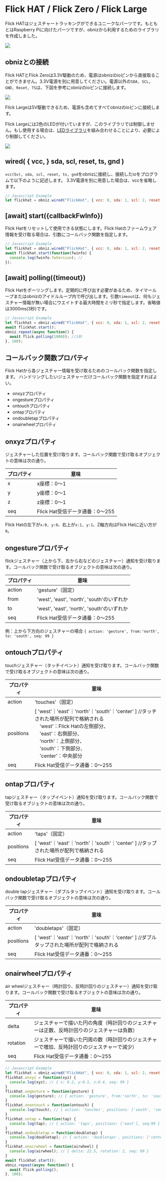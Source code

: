 # Flick HAT / Flick Zero / Flick Large


Flick HATはジェスチャートラッキングができるユニークなパーツです。もともとはRaspberry Piに向けたパーツですが、obnizから利用するためのライブラリを作成しました。

![](./flick_hat.png)



## obnizとの接続

Flick HATとFlick Zeroは3.3V駆動のため、電源はobnizのioピンから直接取ることができません。3.3V電源を別に用意してください。電源以外の`SDA, SCL, GND, Reset, TS`は、下図を参考にobnizのioピンに接続します。  

![](./flick_hat_wired.png)


Flick Largeは5V駆動できるため、電源も含めてすべてobnizのioピンに接続します。

Flick Largeには2色のLEDが付いていますが、このライブラリでは制御しません。もし使用する場合は、[LEDライブラリ](https://obniz.io/sdk/parts/LED/README.md)を組み合わせることにより、必要により制御してください。

![](./flick_large_wired.png)


## wired( { vcc, } sda, scl, reset, ts, gnd )

`vcc(5v), sda, scl, reset, ts, gnd`をobnizに接続し、接続したioをプログラムで以下のように記述します。
3.3V電源を別に用意した場合は、vccを省略します。

```javascript
// Javascript Example
let flickhat = obniz.wired("FlickHat", { vcc: 0, sda: 1, scl: 2, reset: 3, ts: 4, gnd: 5 });
```


## [await] start({callbackFwInfo})

Flick Hatをリセットして使用できる状態にします。Flick Hatのファームウェア情報を受け取る場合は、引数にコールバック関数を指定します。

```javascript
// Javascript Example
let flickhat = obniz.wired("FlickHat", { vcc: 0, sda: 1, scl: 2, reset: 3, ts: 4, gnd: 5 });
await flickhat.start(function(fwinfo) {
  console.log(fwinfo.fwVersion); //
});
```


## [await] polling({timeout})

Flick Hatをポーリングします。定期的に呼び出す必要があるため、タイマーループまたはobnizのアイドルループ内で呼び出します。引数`timeout`は、何もジェスチャー情報が無い場合にウエイトする最大時間をミリ秒で指定します。省略値は3000ms(3秒)です。

```javascript
// Javascript Example
let flickhat = obniz.wired("FlickHat", { vcc: 0, sda: 1, scl: 2, reset: 3, ts: 4, gnd: 5 });
await flickhat.start();
obniz.repeat(async function() {
  await flick.polling(1000)); //1秒
}, 100);
```

## コールバック関数プロパティ

Flick Hatから各ジェスチャー情報を受け取るためのコールバック関数を指定します。
ハンドリングしたいジェスチャーだけコールバック関数を指定すればよい。

- onxyzプロパティ
- ongestureプロパティ
- ontouchプロパティ
- ontapプロパティ
- ondoubletapプロパティ
- onairwheelプロパティ


## onxyzプロパティ

  ジェスチャーした位置を受け取ります。コールバック関数で受け取るオブジェクトの意味は次の通り。  
  
  プロパティ | 意味
  |--|--|
  x | x座標：0～1
  y | y座標：0～1
  z | z座標：0～1
  seq | Flick Hat受信データ通番：0～255
  
  Flick Hatの左下が`x:0, y:0`、右上が`x:1, y:1`、Z軸方向はFlick Hatに近い方が`0`。


## ongestureプロパティ  
  flickジェスチャー（上から下、左から右などのジェスチャー）通知を受け取ります。コールバック関数で受け取るオブジェクトの意味は次の通り。  
  
  プロパティ | 意味
  |--|--|
  action | 'gesture'（固定）
  from | 'west', 'east', 'north', 'south'のいずれか
  to | 'west', 'east', 'north', 'south'のいずれか
  seq | Flick Hat受信データ通番：0～255

  例：上から下方向のジェスチャーの場合 `{ action: 'gesture', from:'north', to: 'south', seq: 99 }`

## ontouchプロパティ  
  touchジェスチャー（タッチイベント）通知を受け取ります。コールバック関数で受け取るオブジェクトの意味は次の通り。  
  
  プロパティ | 意味
  |--|--|
  action | 'touches'（固定）
  positions | [ 'west'｜'east'｜'north'｜'south'｜'center' ] //タッチされた場所が配列で格納される<br>　'west'：Flick Hatの左側部分、<br>　'east'：右側部分、 <br>　'north'：上側部分、 <br>　'south'：下側部分、 <br>　'center'：中央部分
  seq | Flick Hat受信データ通番：0～255

## ontapプロパティ  
  tapジェスチャー（タップイベント）通知を受け取ります。コールバック関数で受け取るオブジェクトの意味は次の通り。  
  
  プロパティ | 意味
  |--|--|
  action | 'taps'（固定）
  positions | [ 'west'｜'east'｜'north'｜'south'｜'center' ] //タップされた場所が配列で格納される
  seq | Flick Hat受信データ通番：0～255

## ondoubletapプロパティ  
  double tapジェスチャー（ダブルタップイベント）通知を受け取ります。コールバック関数で受け取るオブジェクトの意味は次の通り。  
  
  プロパティ | 意味
  |--|--|
  action | 'doubletaps'（固定）
  positions | [ 'west'｜'east'｜'north'｜'south'｜'center' ] //ダブルタップされた場所が配列で格納される
  seq | Flick Hat受信データ通番：0～255

## onairwheelプロパティ  
  air wheelジェスチャー（時計回り、反時計回りのジェスチャー）通知を受け取ります。コールバック関数で受け取るオブジェクトの意味は次の通り。  
  
  プロパティ | 意味
  |--|--|
  delta | ジェスチャーで描いた円の角度（時計回りのジェスチャーは正数、反時計回りのジェスチャーは負数）
  rotation | ジェスチャーで描いた円周の数（時計回りのジェスチャーで増加、反時計回りのジェスチャーで減少）
  seq | Flick Hat受信データ通番：0～255



```javascript
// Javascript Example
let flickhat = obniz.wired("FlickHat", { vcc: 0, sda: 1, scl: 2, reset: 3, ts: 4, gnd: 5 });
flickhat.onxyz = function(xyz) {
  console.log(xyz); // { x: 0.2, y:0.5, z:0.4, seq: 99 }
}
flickhat.ongesture = function(gesture) {
  console.log(gesture); // { action: 'gesture', from:'north', to: 'south', seq: 99 }
}
flickhat.onontouch = function(ontouch) {
  console.log(touch); // { action: 'touches', positions: ['south', 'center'], seq: 99 }
}
flickhat.ontap = function(tap) {
  console.log(tap); // { action: 'taps', positions: ['east'], seq:99 }
}
flickhat.ondoubletap = function(doubletap) {
  console.log(doubletap); // { action: 'doubletaps', positions: ['center'], seq: 99 }
}
flickhat.onairwheel = function(airwheel) {
  console.log(airwheel); // { delta: 22.5, rotation: 2, seq: 99 }
}
await flickhat.start();
obniz.repeat(async function() {
  await flick.polling();
}, 100);
```
